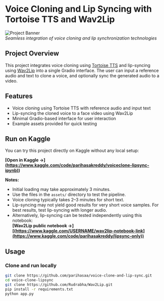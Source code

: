 # Voice Cloning and Lip Syncing with Tortoise TTS and Wav2Lip


![Project Banner](https://via.placeholder.com/800x200?text=Voice+Cloning+%26+Lip+Syncing+Pipeline)  
*Seamless integration of voice cloning and lip synchronization technologies*

## Project Overview
This project integrates voice cloning using [Tortoise TTS](https://github.com/neonbjb/tortoise-tts) and lip-syncing using [Wav2Lip](https://github.com/Rudrabha/Wav2Lip) into a single Gradio interface. The user can input a reference audio and text to clone a voice, and optionally sync the generated audio to a video.

## Features

- Voice cloning using Tortoise TTS with reference audio and input text
- Lip-syncing the cloned voice to a face video using Wav2Lip
- Minimal Gradio-based interface for user interaction
- Example assets provided for quick testing

## Run on Kaggle

You can try this project directly on Kaggle without any local setup:

**[Open in Kaggle →][(https://www.kaggle.com/code/parihasakreddy/voiceclone-lipsync-ipynb)](https://www.kaggle.com/code/parihasakreddy/voiceclone-lipsync-ipynb))**

**Notes:**
- Initial loading may take approximately 3 minutes.
- Use the files in the `assets/` directory to test the pipeline.
- Voice cloning typically takes 2–3 minutes for short text.
- Lip-syncing may not yield good results for very short voice samples. For best results, test lip-syncing with longer audio.
- Alternatively, lip-syncing can be tested independently using this notebook:  
  **[Wav2Lip public notebook →][(https://www.kaggle.com/USERNAME/wav2lip-notebook-link](https://www.kaggle.com/code/parihasakreddy/lipsync-only))**

## Usage

### Clone and run locally

```bash
git clone https://github.com/parihasaa/voice-clone-and-lip-sync.git
cd voice-clone-lipsync
git clone https://github.com/Rudrabha/Wav2Lip.git
pip install -r requirements.txt
python app.py
